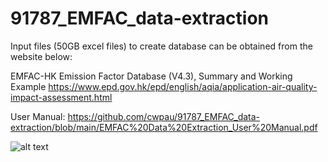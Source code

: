 # 91787_EMFAC_data-extraction

Input files (50GB excel files) to create database can be obtained from the website below:

EMFAC-HK Emission Factor Database (V4.3), Summary and Working Example 
https://www.epd.gov.hk/epd/english/aqia/application-air-quality-impact-assessment.html

User Manual: https://github.com/cwpau/91787_EMFAC_data-extraction/blob/main/EMFAC%20Data%20Extraction_User%20Manual.pdf

![alt text](https://github.com/cwpau/91787_EMFAC_data-extraction/blob/main/image.jpg?raw=true)
